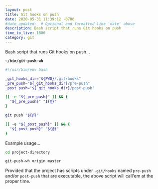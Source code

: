 ```yaml
---
layout: post
title: Git hooks on push
date: 2020-05-31 11:39:12 -0700
#date_updated:  # Optional and formatted like 'date' above
description: Bash script that runs Git hooks on push
time_to_live: 1800
category: git
---
```




Bash script that runs Git hooks on push...


**`~/bin/git-push-wh`**


```bash
#!/usr/bin/env bash

_git_hooks_dir="${PWD}/.git/hooks"
_pre_push="${_git_hooks_dir}/pre-push"
_post_push="${_git_hooks_dir}/post-push"

[[ -e "${_pre_push}" ]] && {
  "${_pre_push}" "${@}"
}

git push "${@}"

[[ -e "${_post_push}" ]] && {
  "${_post_push}" "${@}"
}
```


Example usage...


```bash
cd project-directory

git-push-wh origin master
```


Provided that the project has scripts under `.git/hooks` named `pre-push` and/or `post-push` that are executable, the above script will call'em at the proper time.
